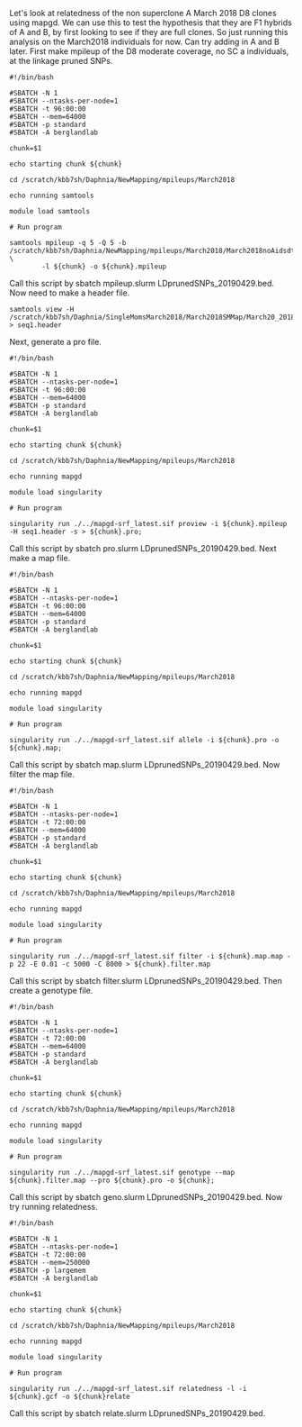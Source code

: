 Let's look at relatedness of the non superclone A March 2018 D8 clones using mapgd. We can use this to test the hypothesis that they are F1 hybrids of A and B, by first looking to see if they are full clones. So just running this analysis on the March2018 individuals for now. Can try adding in A and B later. First make mpileup of the D8 moderate coverage, no SC a individuals, at the linkage pruned SNPs.
```
#!/bin/bash

#SBATCH -N 1
#SBATCH --ntasks-per-node=1
#SBATCH -t 96:00:00
#SBATCH --mem=64000
#SBATCH -p standard
#SBATCH -A berglandlab

chunk=$1

echo starting chunk ${chunk}

cd /scratch/kbb7sh/Daphnia/NewMapping/mpileups/March2018

echo running samtools

module load samtools 

# Run program

samtools mpileup -q 5 -Q 5 -b /scratch/kbb7sh/Daphnia/NewMapping/mpileups/March2018/March2018noAidsdt \
        -l ${chunk} -o ${chunk}.mpileup
```
Call this script by sbatch mpileup.slurm LDprunedSNPs_20190429.bed. Now need to make a header file. 
```
samtools view -H /scratch/kbb7sh/Daphnia/SingleMomsMarch2018/March2018SMMap/March20_2018_D8_1.sort.mdup.bam > seq1.header
```
Next, generate a pro file.
```
#!/bin/bash

#SBATCH -N 1
#SBATCH --ntasks-per-node=1
#SBATCH -t 96:00:00
#SBATCH --mem=64000
#SBATCH -p standard
#SBATCH -A berglandlab

chunk=$1

echo starting chunk ${chunk}

cd /scratch/kbb7sh/Daphnia/NewMapping/mpileups/March2018

echo running mapgd

module load singularity 

# Run program

singularity run ./../mapgd-srf_latest.sif proview -i ${chunk}.mpileup -H seq1.header -s > ${chunk}.pro;
```
Call this script by sbatch pro.slurm LDprunedSNPs_20190429.bed. Next make a map file.
```
#!/bin/bash

#SBATCH -N 1
#SBATCH --ntasks-per-node=1
#SBATCH -t 96:00:00
#SBATCH --mem=64000
#SBATCH -p standard
#SBATCH -A berglandlab

chunk=$1

echo starting chunk ${chunk}

cd /scratch/kbb7sh/Daphnia/NewMapping/mpileups/March2018

echo running mapgd

module load singularity 

# Run program

singularity run ./../mapgd-srf_latest.sif allele -i ${chunk}.pro -o ${chunk}.map;
```
Call this script by sbatch map.slurm LDprunedSNPs_20190429.bed.
Now filter the map file.
```
#!/bin/bash

#SBATCH -N 1
#SBATCH --ntasks-per-node=1
#SBATCH -t 72:00:00
#SBATCH --mem=64000
#SBATCH -p standard
#SBATCH -A berglandlab

chunk=$1

echo starting chunk ${chunk}

cd /scratch/kbb7sh/Daphnia/NewMapping/mpileups/March2018

echo running mapgd

module load singularity 

# Run program

singularity run ./../mapgd-srf_latest.sif filter -i ${chunk}.map.map -p 22 -E 0.01 -c 5000 -C 8000 > ${chunk}.filter.map
```
Call this script by sbatch filter.slurm LDprunedSNPs_20190429.bed.
Then create a genotype file.
```
#!/bin/bash

#SBATCH -N 1
#SBATCH --ntasks-per-node=1
#SBATCH -t 72:00:00
#SBATCH --mem=64000
#SBATCH -p standard
#SBATCH -A berglandlab

chunk=$1

echo starting chunk ${chunk}

cd /scratch/kbb7sh/Daphnia/NewMapping/mpileups/March2018

echo running mapgd

module load singularity 

# Run program

singularity run ./../mapgd-srf_latest.sif genotype --map ${chunk}.filter.map --pro ${chunk}.pro -o ${chunk};
```
Call this script by sbatch geno.slurm LDprunedSNPs_20190429.bed.
Now try running relatedness.
```
#!/bin/bash

#SBATCH -N 1
#SBATCH --ntasks-per-node=1
#SBATCH -t 72:00:00
#SBATCH --mem=250000
#SBATCH -p largemem
#SBATCH -A berglandlab

chunk=$1

echo starting chunk ${chunk}

cd /scratch/kbb7sh/Daphnia/NewMapping/mpileups/March2018

echo running mapgd

module load singularity 

# Run program

singularity run ./../mapgd-srf_latest.sif relatedness -l -i ${chunk}.gcf -o ${chunk}relate
```
Call this script by sbatch relate.slurm LDprunedSNPs_20190429.bed.







